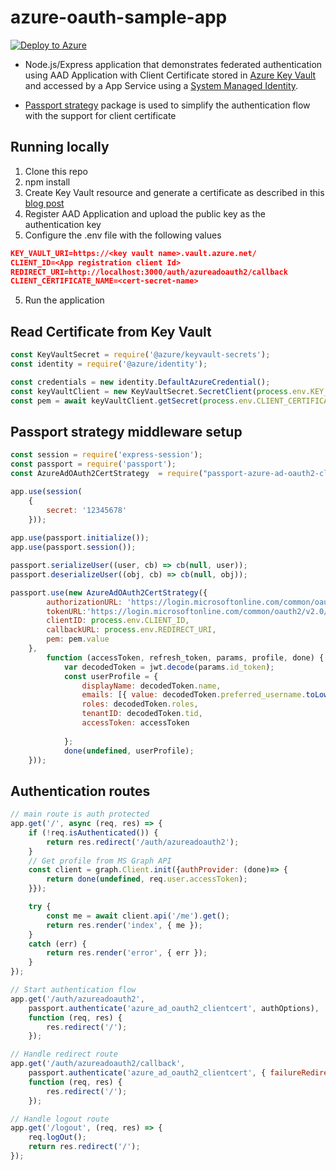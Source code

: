 # azure-oauth-sample-app

[![Deploy to Azure](https://aka.ms/deploytoazurebutton)](https://portal.azure.com/#create/Microsoft.Template/uri/https%3A%2F%2Fraw.githubusercontent.com%2Farieschwartzman%2Fazure-oauth-sample-app%2Fmaster%2Fazuredeploy.json)

- Node.js/Express application that demonstrates federated authentication using AAD Application with Client Certificate stored in [Azure Key Vault](https://docs.microsoft.com/en-us/azure/key-vault/general/overview) and accessed by a App Service using a [System Managed Identity](https://docs.microsoft.com/en-us/azure/active-directory/managed-identities-azure-resources/overview).

- [Passport strategy](https://www.npmjs.com/package/passport-azure-ad-oauth2-clientcert) package is used to simplify the authentication flow with the support for client certificate


## Running locally
1. Clone this repo
2. npm install
2. Create Key Vault resource and generate a certificate as described in this [blog post](https://nirvana.schwartzman.info/wordpress/2020/09/05/authenticate-using-client-certificate-and-system-managed-identity/)
3. Register AAD Application and upload the public key as the authentication key
4. Configure the .env file with the following values

```JSON
KEY_VAULT_URI=https://<key vault name>.vault.azure.net/
CLIENT_ID=<App registration client Id>
REDIRECT_URI=http://localhost:3000/auth/azureadoauth2/callback
CLIENT_CERTIFICATE_NAME=<cert-secret-name>
```
5. Run the application

## Read Certificate from Key Vault
``` javascript
const KeyVaultSecret = require('@azure/keyvault-secrets');
const identity = require('@azure/identity');

const credentials = new identity.DefaultAzureCredential();
const keyVaultClient = new KeyVaultSecret.SecretClient(process.env.KEY_VAULT_URI, credentials);
const pem = await keyVaultClient.getSecret(process.env.CLIENT_CERTIFICATE_NAME);    
```

## Passport strategy middleware setup

```javascript
const session = require('express-session');
const passport = require('passport');
const AzureAdOAuth2CertStrategy  = require("passport-azure-ad-oauth2-clientcert");

app.use(session(
    {
        secret: '12345678'
    }));
    
app.use(passport.initialize());
app.use(passport.session());

passport.serializeUser((user, cb) => cb(null, user));
passport.deserializeUser((obj, cb) => cb(null, obj));

passport.use(new AzureAdOAuth2CertStrategy({
        authorizationURL: 'https://login.microsoftonline.com/common/oauth2/v2.0/authorize',
        tokenURL:'https://login.microsoftonline.com/common/oauth2/v2.0/token',
        clientID: process.env.CLIENT_ID,
        callbackURL: process.env.REDIRECT_URI,
        pem: pem.value
    },
        function (accessToken, refresh_token, params, profile, done) {
            var decodedToken = jwt.decode(params.id_token);
            const userProfile = {
                displayName: decodedToken.name,
                emails: [{ value: decodedToken.preferred_username.toLowerCase() }],
                roles: decodedToken.roles,
                tenantID: decodedToken.tid,
                accessToken: accessToken
                
            };
            done(undefined, userProfile);
    }));    

```
## Authentication routes

```javascript
// main route is auth protected
app.get('/', async (req, res) => {
    if (!req.isAuthenticated()) {
        return res.redirect('/auth/azureadoauth2');
    }
    // Get profile from MS Graph API
    const client = graph.Client.init({authProvider: (done)=> {
        return done(undefined, req.user.accessToken);
    }});

    try {
        const me = await client.api('/me').get();
        return res.render('index', { me });
    }
    catch (err) {
        return res.render('error', { err });
    }
});

// Start authentication flow
app.get('/auth/azureadoauth2',
    passport.authenticate('azure_ad_oauth2_clientcert', authOptions),
    function (req, res) {
        res.redirect('/');
    });

// Handle redirect route
app.get('/auth/azureadoauth2/callback',
    passport.authenticate('azure_ad_oauth2_clientcert', { failureRedirect: '/login' }),
    function (req, res) {
        res.redirect('/');
    });

// Handle logout route
app.get('/logout', (req, res) => {
    req.logOut();
    return res.redirect('/');
});

```






